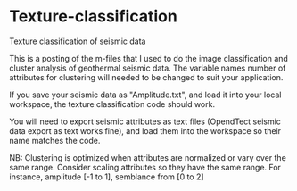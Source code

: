 Texture-classification
======================

Texture classification of seismic data

This is a posting of the m-files that I used to do the image classification and cluster analysis of geothermal seismic data.
The variable names number of attributes for clustering will needed to be changed to suit your application.

If you save your seismic data as "Amplitude.txt", and load it into your local workspace, the texture classification code should work.

You will need to export seismic attributes as text files (OpendTect seismic data export as text works fine), and load them into the workspace so their name matches the code.

NB: Clustering is optimized when attributes are normalized or vary over the same range. Consider scaling attributes so they have the same range. For instance, amplitude [-1 to 1], semblance from [0 to 2]
